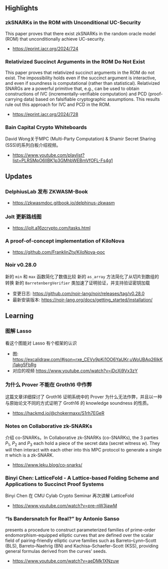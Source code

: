 ## Highlights

### zkSNARKs in the ROM with Unconditional UC-Security 
This paper proves that there exist zkSNARKs in the random oracle model (ROM) that unconditionally achieve UC-security.
- https://eprint.iacr.org/2024/724

### Relativized Succinct Arguments in the ROM Do Not Exist 
This paper proves that relativized succinct arguments in the ROM do not exist. The impossibility holds even if the succinct argument is interactive, and even if soundness is computational (rather than statistical). Relativized SNARGs are a powerful primitive that, e.g., can be used to obtain constructions of IVC (incrementally-verifiable computation) and PCD (proof-carrying data) based on falsifiable cryptographic assumptions. This results rule out this approach for IVC and PCD in the ROM.

- https://eprint.iacr.org/2024/728

### Bain Capital Crypto Whiteboards
David Wong关于MPC (Multi-Party Computation) & Shamir Secret Sharing (SSS)的系列白板介绍视频。
- https://www.youtube.com/playlist?list=PLRSMpO6IlBK1p3GMhbWEBmVfOFL-Fs4g1


## Updates

### DelphiusLab 发布 ZKWASM-Book
- https://zkwasmdoc.gitbook.io/delphinus-zkwasm

### Jolt 更新路线图
- https://jolt.a16zcrypto.com/tasks.html

### A proof-of-concept implementation of KiloNova
- https://github.com/FranklinZty/KiloNova-poc

### Noir v0.28.0
新的 `min` 和 `max` 函数简化了数值比较
新的 `as_array` 方法简化了从切片到数组的转换
新的 `BarretenbergVerifier` 类加速了证明验证，并支持验证密钥加载
- 变更日志: https://github.com/noir-lang/noir/releases/tag/v0.28.0
- 最新安装版本: https://noir-lang.org/docs/getting_started/installation/

## Learning

### 图解 Lasso
看这个图能对 Lasso 有个框架的认识
- 图: https://excalidraw.com/#json=rxe_CEVy9pKi1OO6YaUKr,uWoUBAq26lkKj1akg5FbRg
- 对应的视频 https://www.youtube.com/watch?v=iDcXj9Vx3zY

### 为什么 Prover 不能在 Groth16 中作弊

这篇文章详细探讨了 Groth16 证明系统中的 Prover 为什么无法作弊，并且以一种与原始论文不同的方式证明了 Groth16 的 knowledge soundness 的性质。
- https://hackmd.io/@chokermaxx/S1rh7EGeR

### Notes on Collaborative zk-SNARKs
介绍 co-SNARKs。In Collaborative zk-SNARKs (co-SNARKs), the 3 parties $P_1$, $P_2$ and $P_3$ each hold a piece of the secret data (secret witness $w$). They will then interact with each other into this MPC protocol to generate a single $\pi$ which is a zk-SNARK.
- https://www.leku.blog/co-snarks/

### Binyi Chen: LatticeFold - A Lattice-based Folding Scheme and Applications to Succinct Proof Systems
Binyi Chen 在 CMU Cylab Crypto Seminar 再次讲解 LatticeFold
- https://www.youtube.com/watch?v=pre-nW3jawM

### “Is Bandersnatch for Real?” by Antonio Sanso
presents a procedure to construct parameterized families of prime-order endomorphism-equipped elliptic curves that are defined over the scalar field of pairing-friendly elliptic curve families such as Barreto–Lynn–Scott (BLS), Barreto–Naehrig (BN) and Kachisa–Schaefer–Scott (KSS), providing general formulas derived from the curves’ seeds.
- https://www.youtube.com/watch?v=aeDMk1XNzuw
